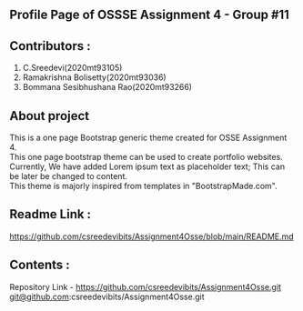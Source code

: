 ## Profile Page of OSSSE Assignment 4 - Group #11

## Contributors : 
1) C.Sreedevi(2020mt93105) <br>
2) Ramakrishna Bolisetty(2020mt93036) <br>
3) Bommana Sesibhushana Rao(2020mt93266) <br>

## About project
This is a one page Bootstrap generic theme created for OSSE Assignment 4. <br>
This one page bootstrap theme can be used to create portfolio websites. <br>
Currently, We have added Lorem ipsum text as placeholder text; This can be later be changed to content. <br>
This theme is majorly inspired from templates in "BootstrapMade.com". <br>

## Readme Link :
https://github.com/csreedevibits/Assignment4Osse/blob/main/README.md

## Contents :
Repository Link - https://github.com/csreedevibits/Assignment4Osse.git
                  git@github.com:csreedevibits/Assignment4Osse.git


